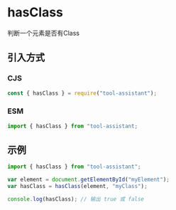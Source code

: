 # hasClass

判断一个元素是否有Class

## 引入方式

### CJS

```javascript
const { hasClass } = require("tool-assistant");
```

### ESM

```javascript
import { hasClass } from "tool-assistant;
```

## 示例

```javascript
import { hasClass } from "tool-assistant";

var element = document.getElementById("myElement");
var hasClass = hasClass(element, "myClass");

console.log(hasClass); // 输出 true 或 false
```
